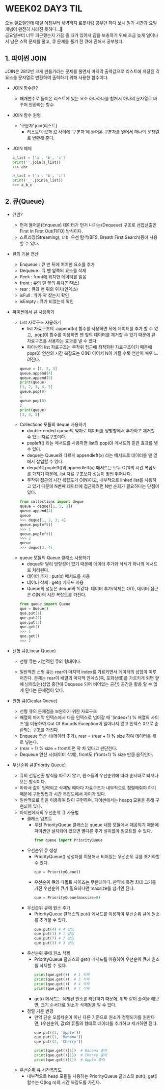 # WEEK02 DAY3 TIL
오늘 일요일인데 매일 아침부터 새벽까지 로봇처럼 공부만 하다 보니 뭔가 시간과 요일 개념이 완전히 사라진 듯하다...🤖  
금요일부터 너무 피곤했는지 가끔 졸 때가 있어서 잠을 보충하기 위해 조금 늦게 일어나서 남은 스택 문제를 풀고, 큐 문제를 풀기 전 큐에 관해서 공부했다.

## 1. 파이썬 JOIN  
JOIN은 2812번 크게 만들기라는 문제를 풀면서 마지막 출력값으로 리스트에 저장된 각 요소를 문자열로 변환하여 출력하기 위해 사용한 함수이다.
- JOIN 함수란?
    - 매개변수로 들어온 리스트에 있는 요소 하나하나를 합쳐서 하나의 문자열로 바꾸어 반환하는 함수

- JOIN 함수 원형
    - '구분자'.join(리스트)
        - 리스트의 값과 값 사이에 '구분자'에 들어온 구분자를 넣어서 하나의 문자열로 변환해 준다.

- JOIN 예제
    ```python
    a_list = ['a', 'b', 'c']
    print(''.join(a_list))
    >>> abc

    a_list = ['a', 'b', 'c']
    print('_'.join(a_list))
    >>> a_b_c
    ```

## 2. 큐(Queue)
- 큐란?
    - 먼저 들어온(Enqueue) 데이터가 먼저 나가는(Dequeue) 구조로 선입선출인 First In First Out(FIFO) 방식이다.
    - 스트리밍(Streaming), 너비 우선 탐색(BFS, Breath First Search)등에 사용할 수 있다.

- 큐의 기본 연산
    - Enqueue : 큐 맨 뒤에 어떠한 요소를 추가
    - Dequeue : 큐 맨 앞쪽의 요소를 삭제
    - Peek : front에 위치한 데이터를 읽음
    - front : 큐의 맨 앞의 위치(인덱스)
    - rear : 큐의 맨 뒤의 위치(인덱스)
    - isFull : 큐가 꽉 찼는지 확인
    - isEmpty : 큐가 비었는지 확인

- 파이썬에서 큐 사용하기
    - List 자료구조 사용하기
        - list 자료구조의 .append(n) 함수를 사용하면 뒤에 데이터를 추가 할 수 있고, .pop(0) 함수를 이용하면 맨 앞의 데이터를 제거할 수 있기 때문에 큐 자료구조를 사용하는 효과를 낼 수 있다.
        - 파이썬의 list 자료구조는 무작위 접근에 최적화된 자료구조이기 때문에 pop(0) 연산의 시간 복잡도는 O(N) 이어서 N이 커질 수록 연산이 매우 느려진다.
        ```python
        queue = [1, 2, 3]
        queue.append(4)
        queue.append(5)
        print(queue)
        [1, 2, 3, 4, 5]
        queue.pop(0)
        1
        queue.pop(0)
        2
        print(queue)
        [3, 4, 5]
        ```
    - Collections 모듈의 deque 사용하기
        - double-ended queue의 약자로 데이터를 양방향에서 추가하고 제거할 수 있는 자료구조이다.
        - popleft() 라는 메서드를 사용하면 list의 pop(0) 메서드와 같은 효과를 낼 수 있다.
        - deque는 Queue와 다르게 appendleft(x) 라는 메서드로 데이터를 맨 앞에서 삽입할 수 있다.
        - deque의 popleft()와 appendleft(x) 메서드는 모두 O(1)의 시간 복잡도를 가지기 때문에, list 자료 구조보다 성능이 훨씬 뛰어나다.
        - 무작위 접근의 시간 복잡도가 O(N)이고, 내부적으로 linked list를 사용하고 있기 때문에 N번째 데이터에 접근하려면 N번 순회가 필요하다는 단점이 있다.
        ```python
        from collections import deque
        queue = deque([1, 2, 3])
        queue.append(4)
        queue
        >>> deque[1, 2, 3, 4]
        queue.popleft()
        >>> 1
        queue.popleft()
        >>> 2
        queue
        >>> deque[3, 4]
        ```
    - queue 모듈의 Queue 클래스 사용하기
        - deque와 달리 방향성이 없기 때문에 데이터 추가와 삭제가 하나의 메서드로 처리된다.
        - 데이터 추가 : put(x) 메서드를 사용
        - 데이터 삭제 : get() 메서드 사용
        - Queue의 성능은 deque와 똑같다. 데이터 추가/삭제는 O(1), 데이터 접근은 O(N)의 시간 복잡도를 가진다.
        ```python
        from queue import Queue
        que = Queue()
        que.put(1)
        que.put(2)
        que.put(3)
        que.get()
        >>> 1
        que.get()
        >>> 2
        ```

- 선형 큐(Linear Queue)
    - 선형 큐는 기본적인 큐의 형태이다.

    - 일반적인 선형 큐는 rear이 마지막 index를 가르키면서 데이터의 삽입이 이루어진다. 문제는 rear이 배열의 마지막 인덱스(즉, 포화상태)를 가르키게 되면 앞에 남아있는(삽입 중간에 Dequeue 되어 비어있는 공간) 공간을 활용 할 수 없게 된다는 문제점이 있다.

- 원형 큐(Cicular Queue)
    - 선형 큐의 문제점을 보완하기 위한 자료구조
    - 배열의 마지막 인덱스에서 다음 인덱스로 넘어갈 때 '(index+1) % 배열의 사이즈'를 이용하여 Out Of Bounds Exception이 일어나지 않고 인덱스 0으로 순환되는 구조를 가진다.
    - Enqueue 연산 시(데이터 추가), rear = (rear + 1) % size 하여 데이터를 새로 넣는다.
    - (rear + 1) % size = front이면 꽉 차 있다고 판단한다.
    - Dequeue 연산 시(데이터 삭제), front도 (front+1) % size 만큼 움직인다.

- 우선순위 큐(Priority Queue)
    - 큐의 선입선출 방식을 따르지 않고, 원소들의 우선순위에 따라 순서대로 빠져나오는 방식이다.
    - 따라서 값이 입력되고 삭제될 때마다 자료구조가 내부적으로 정렬해줘야 하기 때문에 구현방법과 시간 복잡도에서 차이가 있다.
    - 일반적으로 힙을 이용하여 많이 구현하며, 파이썬에서는 heapq 모듈을 통해 구현되어 있다.
    - 파이썬에서의 우선순위 큐 사용법
        - 클래스 임포트
            - 우선 PriorityQueue 클래스는 queue 내장 모듈에서 제공되기 때문에 파이썬만 설치되어 있으면 별다른 추가 설치없이 임포트할 수 있다.
                ```python
                from queue import PriorityQueue
                ```
        - 우선순위 큐 생성
            - PriorityQueue() 생성자를 이용해서 비어있는 우선순위 큐를 초기화할 수 있다.
                ```python
                que = PriorityQueue()
                ```
            - 우선순위 큐의 디폴트 사이즈는 무한대이다. 만약에 특정 최대 크기를 가진 우선순위 큐가 필요하다면 maxsize를 넘기면 된다.
                ```python
                que = PriorityQueue(maxsize=8)
                ```
        - 우선순위 큐에 원소 추가
            - PriorityQueue 클래스의 put() 메서드를 이용하여 우선순위 큐에 원소를 추가할 수 있다.
                ```python
                que.put(4) # 4 삽입
                que.put(1) # 1 삽입
                que.put(7) # 7 삽입
                que.put(3) # 3 삽입
                ```
        - 우선순위 큐에 원소 삭제
            - PriorityQueue 클래스의 get() 메서드를 이용하여 우선순위 큐에 원소를 삭제할 수 있다.
                ```python
                print(que.get())  # 1 삭제
                print(que.get())  # 3 삭제
                print(que.get())  # 4 삭제
                print(que.get())  # 7 삭제
                ```
            - get() 메서드는 삭제된 원소를 리턴하기 때문에, 위와 같이 출력을 해보면, 크기 순서대로 원소가 삭제됨을 알 수 있다.
        - 정렬 기준 변경
            - 만약 단순 오름차순이 아닌 다른 기준으로 원소가 정렬되기를 원한다면, (우선순위, 값)의 튜플의 형태로 데이터를 추가하고 제거하면 된다.
                ```python
                que.put((3, 'Apple'))
                que.put((1, 'Banana'))
                que.put((2, 'Cherry'))

                print(que.get()[1])  # Banana 출력
                print(que.get()[1])  # Cherry 출력
                print(que.get()[1])  # Apple 출력
                ```
    - 우선순위 큐 시간복잡도
        - 내부적으로 heap 모듈을 사용하는 PriorityQueue 클래스의 put(), get() 함수는 O(log n)의 시간 복잡도를 가진다.
